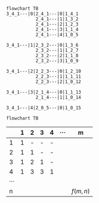 ```mermaid
flowchart TB
3_4_1---|0|2_4_1---|0|1_4_1
           2_4_1---|1|1_3_2
           2_4_1---|2|1_2_3
           2_4_1---|3|1_1_4
           2_4_1---|4|1_0_5

3_4_1---|1|2_3_2---|0|1_3_6
           2_3_2---|1|1_2_7
           2_3_2---|2|1_1_8
           2_3_2---|3|1_0_9

3_4_1---|2|2_2_3---|0|1_2_10
           2_2_3---|1|1_1_11
           2_2_3---|2|1_0_12

3_4_1---|3|2_1_4---|0|1_1_13
           2_1_4---|1|1_0_14

3_4_1---|4|2_0_5---|0|1_0_15
```
```mermaid
flowchart TB

```
|     | 1   | 2   | 3   | 4   | ··· | m        |
| --- | --- | --- | --- | --- | --- | -------- |
| 1   | 1   | -   | -   | -   |     |          |
| 2   | 1   | 1   | -   | -   |     |          |
| 3   | 1   | 2   | 1   | -   |     |          |
| 4   | 1   | 3   | 3   | 1   |     |          |
| ··· |     |     |     |     |     |          |
| n   |     |     |     |     |     | $f(m,n)$ |